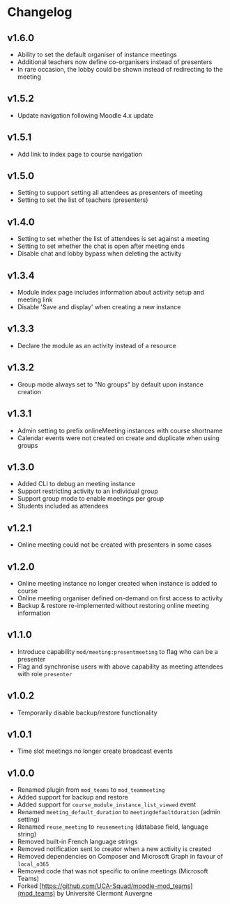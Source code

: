 Changelog
=========

v1.6.0
------

- Ability to set the default organiser of instance meetings
- Additional teachers now define co-organisers instead of presenters
- In rare occasion, the lobby could be shown instead of redirecting to the meeting

v1.5.2
------

- Update navigation following Moodle 4.x update

v1.5.1
------

- Add link to index page to course navigation

v1.5.0
------

- Setting to support setting all attendees as presenters of meeting
- Setting to set the list of teachers (presenters)

v1.4.0
------

- Setting to set whether the list of attendees is set against a meeting
- Setting to set whether the chat is open after meeting ends
- Disable chat and lobby bypass when deleting the activity

v1.3.4
------

- Module index page includes information about activity setup and meeting link
- Disable 'Save and display' when creating a new instance

v1.3.3
------

- Declare the module as an activity instead of a resource

v1.3.2
------

- Group mode always set to "No groups" by default upon instance creation

v1.3.1
------

- Admin setting to prefix onlineMeeting instances with course shortname
- Calendar events were not created on create and duplicate when using groups

v1.3.0
------

- Added CLI to debug an meeting instance
- Support restricting activity to an individual group
- Support group mode to enable meetings per group
- Students included as attendees

v1.2.1
------

- Online meeting could not be created with presenters in some cases

v1.2.0
------

- Online meeting instance no longer created when instance is added to course
- Online meeting organiser defined on-demand on first access to activity
- Backup & restore re-implemented without restoring online meeting information

v1.1.0
------

- Introduce capability `mod/meeting:presentmeeting` to flag who can be a presenter
- Flag and synchronise users with above capability as meeting attendees with role `presenter`

v1.0.2
------

- Temporarily disable backup/restore functionality

v1.0.1
------

- Time slot meetings no longer create broadcast events

v1.0.0
------

- Renamed plugin from `mod_teams` to `mod_teammeeting`
- Added support for backup and restore
- Added support for `course_module_instance_list_viewed` event
- Renamed `meeting_default_duration` to `meetingdefaultduration` (admin setting)
- Renamed `reuse_meeting` to `reusemeeting` (database field, language string)
- Removed built-in French language strings
- Removed notification sent to creator when a new activity is created
- Removed dependencies on Composer and Microsoft Graph in favour of `local_o365`
- Removed code that was not specific to online meetings (Microsoft Teams)
- Forked [https://github.com/UCA-Squad/moodle-mod_teams](mod_teams) by Université Clermont Auvergne